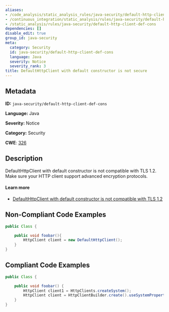 ```yaml
---
aliases:
- /code_analysis/static_analysis_rules/java-security/default-http-client-def-cons
- /continuous_integration/static_analysis/rules/java-security/default-http-client-def-cons
- /static_analysis/rules/java-security/default-http-client-def-cons
dependencies: []
disable_edit: true
group_id: java-security
meta:
  category: Security
  id: java-security/default-http-client-def-cons
  language: Java
  severity: Notice
  severity_rank: 3
title: DefaultHttpClient with default constructor is not secure
---
```

<!--  SOURCED FROM https://github.com/DataDog/datadog-static-analyzer-rule-docs -->


## Metadata
**ID:** `java-security/default-http-client-def-cons`

**Language:** Java

**Severity:** Notice

**Category:** Security

**CWE**: [326](https://cwe.mitre.org/data/definitions/326.html)

## Description
DefaultHttpClient with default constructor is not compatible with TLS 1.2. Make sure your HTTP client support advanced encryption protocols.

#### Learn more

 - [DefaultHttpClient with default constructor is not compatible with TLS 1.2 ](https://find-sec-bugs.github.io/bugs.htm#SSL_CONTEXT)

## Non-Compliant Code Examples
```java
public Class {

    public void foobar(){
        HttpClient client = new DefaultHttpClient();
    }
}
```

## Compliant Code Examples
```java
public Class {

    public void foobar() {
        HttpClient client1 = HttpClients.createSystem();
        HttpClient client = HttpClientBuilder.create().useSystemProperties().build();
    }
}
```
